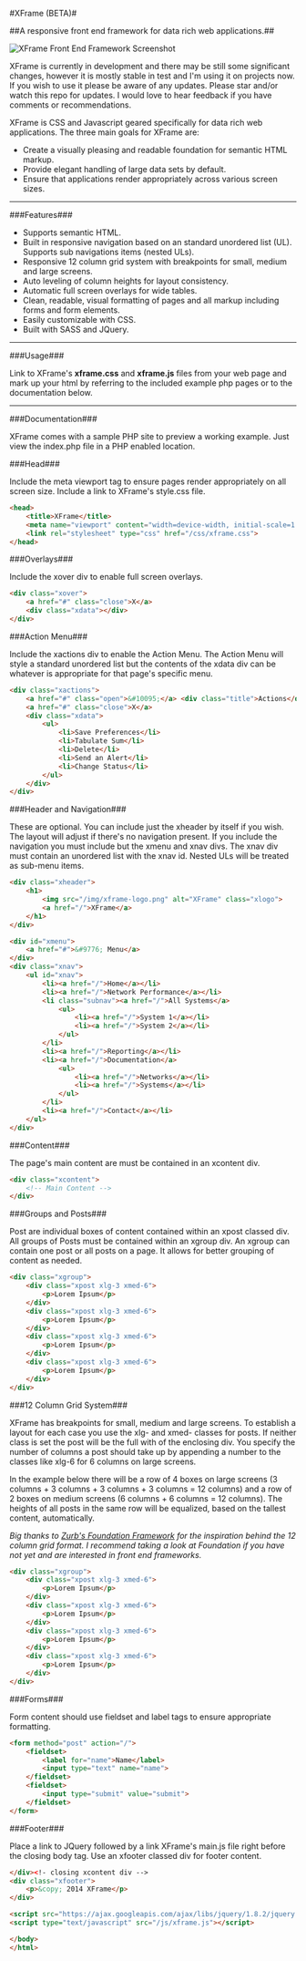 #XFrame (BETA)#

##A responsive front end framework for data rich web applications.##

![XFrame Front End Framework Screenshot](/img/xframe-screen.png?raw=true "XFrame Front End Framework Screenshot")

XFrame is currently in development and there may be still some significant changes, however it is mostly stable in test and I'm using it on projects now. If you wish to use it please be aware of any updates. Please star and/or watch this repo for updates. I would love to hear feedback if you have comments or recommendations.

XFrame is CSS and Javascript geared specifically for data rich web applications. The three main goals for XFrame are: 

- Create a visually pleasing and readable foundation for semantic HTML markup. 
- Provide elegant handling of large data sets by default.
- Ensure that applications render appropriately across various screen sizes.

****

###Features###

- Supports semantic HTML.
-  Built in responsive navigation based on an standard unordered list (UL). Supports sub navigations items (nested ULs).
-  Responsive 12 column grid system with breakpoints for small, medium and large screens.
-  Auto leveling of column heights for layout consistency.
-  Automatic full screen overlays for wide tables.
-  Clean, readable, visual formatting of pages and all markup including forms and form elements.
- Easily customizable with CSS.
- Built with SASS and JQuery.

****

###Usage###

Link to XFrame's **xframe.css** and **xframe.js** files from your web page and mark up your html by referring to the included example php pages or to the documentation below.

****

###Documentation###

XFrame comes with a sample PHP site to preview a working example. Just view the index.php file in a PHP enabled location.

###Head###

Include the meta viewport tag to ensure pages render appropriately on all screen size. Include a link to XFrame's style.css file.

```html
<head>
    <title>XFrame</title>
    <meta name="viewport" content="width=device-width, initial-scale=1.0" />
    <link rel="stylesheet" type="css" href="/css/xframe.css">
</head>
```

###Overlays###

Include the xover div to enable full screen overlays.

```html
<div class="xover">
    <a href="#" class="close">X</a>
    <div class="xdata"></div>
</div>
```

###Action Menu###

Include the xactions div to enable the Action Menu. The Action Menu will style a standard unordered list but the contents of the xdata div can be whatever is appropriate for that page's specific menu.

```html
<div class="xactions">
    <a href="#" class="open">&#10095;</a> <div class="title">Actions</div>
    <a href="#" class="close">X</a>
    <div class="xdata">
        <ul>
            <li>Save Preferences</li>
            <li>Tabulate Sum</li>
            <li>Delete</li>
            <li>Send an Alert</li>
            <li>Change Status</li>
        </ul>
    </div>
</div>
```

###Header and Navigation###

These are optional. You can include just the xheader by itself if you wish. The layout will adjust if there's no navigation present. If you include the navigation you must include but the xmenu and xnav divs. The xnav div must contain an unordered list with the xnav id. Nested ULs will be treated as sub-menu items.

```html
<div class="xheader">
    <h1>
        <img src="/img/xframe-logo.png" alt="XFrame" class="xlogo">
        <a href="/">XFrame</a>
    </h1>
</div>

<div id="xmenu">
    <a href="#">&#9776; Menu</a>
</div>
<div class="xnav">
    <ul id="xnav">
        <li><a href="/">Home</a></li>
        <li><a href="/">Network Performance</a></li>
        <li class="subnav"><a href="/">All Systems</a>
            <ul>
                <li><a href="/">System 1</a></li>
                <li><a href="/">System 2</a></li>
            </ul>
        </li>
        <li><a href="/">Reporting</a></li>
        <li><a href="/">Documentation</a>
            <ul>
                <li><a href="/">Networks</a></li>
                <li><a href="/">Systems</a></li>
            </ul>
        </li>
        <li><a href="/">Contact</a></li>
    </ul>
</div>
```

###Content###

The page's main content are must be contained in an xcontent div.

```html
<div class="xcontent">
    <!-- Main Content -->
</div>
```

###Groups and Posts###

Post are individual boxes of content contained within an xpost classed div. All groups of Posts must be contained within an xgroup div. An xgroup can contain one post or all posts on a page. It allows for better grouping of content as needed.

```html
<div class="xgroup">
    <div class="xpost xlg-3 xmed-6">
        <p>Lorem Ipsum</p>
    </div>
    <div class="xpost xlg-3 xmed-6">
        <p>Lorem Ipsum</p>
    </div>
    <div class="xpost xlg-3 xmed-6">
        <p>Lorem Ipsum</p>
    </div>
    <div class="xpost xlg-3 xmed-6">
        <p>Lorem Ipsum</p>
    </div>
</div>
```

###12 Column Grid System###

XFrame has breakpoints for small, medium and large screens. To establish a layout for each case you use the xlg- and xmed- classes for posts. If neither class is set the post will be the full with of the enclosing div. You specify the number of columns a post should take up by appending a number to the classes like xlg-6 for 6 columns on large screens.

In the example below there will be a row of 4 boxes on large screens (3 columns + 3 columns + 3 columns + 3 columns = 12 columns) and a row of 2 boxes on medium screens (6 columns + 6 columns = 12 columns). The heights of all posts in the same row will be equalized, based on the tallest content, automatically.

*Big thanks to [Zurb's Foundation Framework](http://foundation.zurb.com/ "Zurb's Foundation Framework") for the inspiration behind the 12 column grid format. I recommend taking a look at Foundation if you have not yet and are interested in front end frameworks.*

```html
<div class="xgroup">
    <div class="xpost xlg-3 xmed-6">
        <p>Lorem Ipsum</p>
    </div>
    <div class="xpost xlg-3 xmed-6">
        <p>Lorem Ipsum</p>
    </div>
    <div class="xpost xlg-3 xmed-6">
        <p>Lorem Ipsum</p>
    </div>
    <div class="xpost xlg-3 xmed-6">
        <p>Lorem Ipsum</p>
    </div>
</div>
```

###Forms###

Form content should use fieldset and label tags to ensure appropriate formatting.

```html
<form method="post" action="/">
    <fieldset>
        <label for="name">Name</label>
        <input type="text" name="name">
    </fieldset>
    <fieldset>
        <input type="submit" value="submit">
    </fieldset>
</form>
```

###Footer###

Place a link to JQuery followed by a link XFrame's main.js file right before the closing body tag. Use an xfooter classed div for footer content.

```html
</div><!- closing xcontent div -->
<div class="xfooter">
    <p>&copy; 2014 XFrame</p>
</div>

<script src="https://ajax.googleapis.com/ajax/libs/jquery/1.8.2/jquery.min.js"></script>
<script type="text/javascript" src="/js/xframe.js"></script>

</body>
</html>
```